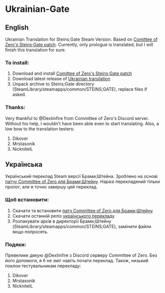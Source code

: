 # Ukrainian-Gate
## English

Ukrainian Translation for Steins;Gate Steam Version. Based on [Comittee of Zero's Steins;Gate patch](https://github.com/CommitteeOfZero/sghd-patch/releases).
Currently, only prologue is translated, but I will finish this translation for sure.

### To install:
1. Download and install [Comittee of Zero's Steins;Gate patch](https://github.com/CommitteeOfZero/sghd-patch/releases)
2. Download latest release of [Ukrainian translation](https://github.com/LunaxD1al/Ukrainian-Gate/releases) 
3. Unpack archive to Steins;Gate directory (SteamLibrary/steamapps/common/STEINS;GATE), replace files if asked.

### Thanks:
Very thankful to @Dextinfire from Committee of Zero's Discord server. Without his help, I wouldn't have been able even to start translating.
Also, a low bow to the translation testers:
1. Dikover
2. Mrstasonik
3. NickniteIL


## Українська

Український переклад Steam версії Брами;Штейна. Зроблено на основі [патчу Committee of Zero для Брами;Штейну](https://github.com/CommitteeOfZero/sghd-patch/releases).
Наразі перекладений тільки пролог, але я точно завершу цей переклад.

### Щоб встановити:
1. Скачати та встановити [патч Committee of Zero для Брами;Штейну](https://github.com/CommitteeOfZero/sghd-patch/releases)
2. Скачати останній реліз [українського перекладу](https://github.com/LunaxD1al/Ukrainian-Gate/releases) 
3. Розпакувати архів в директорії Брами;Штейну (SteamLibrary/steamapps/common/STEINS;GATE), замінити файли якщо попросять.


### Подяки:
Превелике дякую @Dextinfire з Discord серверу Committee of Zero. Без його допомоги, я б не зміг навіть почати переклад.
Також, низький поклон тестувальникам перекладу:
1. Dikover
2. Mrstasonik
3. NickniteIL
